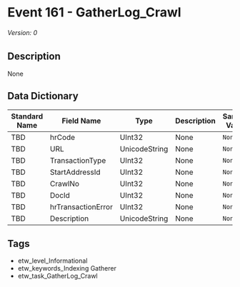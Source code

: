 # Event 161 - GatherLog_Crawl
###### Version: 0

## Description
None

## Data Dictionary
|Standard Name|Field Name|Type|Description|Sample Value|
|---|---|---|---|---|
|TBD|hrCode|UInt32|None|`None`|
|TBD|URL|UnicodeString|None|`None`|
|TBD|TransactionType|UInt32|None|`None`|
|TBD|StartAddressId|UInt32|None|`None`|
|TBD|CrawlNo|UInt32|None|`None`|
|TBD|DocId|UInt32|None|`None`|
|TBD|hrTransactionError|UInt32|None|`None`|
|TBD|Description|UnicodeString|None|`None`|

## Tags
* etw_level_Informational
* etw_keywords_Indexing Gatherer
* etw_task_GatherLog_Crawl